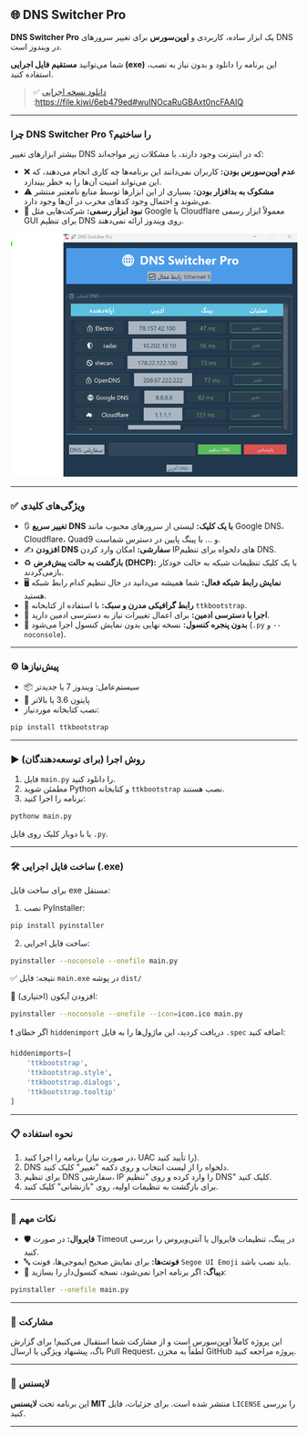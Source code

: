 
## 🌐 DNS Switcher Pro
**DNS Switcher Pro** یک ابزار ساده، کاربردی و **اوپن‌سورس** برای تغییر سرورهای DNS در ویندوز است.

                                                                                                                                                          
شما می‌توانید **مستقیم فایل اجرایی (exe)** این برنامه را دانلود و بدون نیاز به نصب، استفاده کنید.

> ✅ [دانلود نسخه اجرایی](#) :https://file.kiwi/6eb479ed#wuINOcaRuGBAxt0ncFAAIQ




---



### چرا DNS Switcher Pro را ساختیم؟

بیشتر ابزارهای تغییر DNS که در اینترنت وجود دارند، با مشکلات زیر مواجه‌اند:

* ❌ **عدم اوپن‌سورس بودن:** کاربران نمی‌دانند این برنامه‌ها چه کاری انجام می‌دهند، که این می‌تواند امنیت آن‌ها را به خطر بیندازد.
* ⚠️ **مشکوک به بدافزار بودن:** بسیاری از این ابزارها توسط منابع نامعتبر منتشر می‌شوند و احتمال وجود کدهای مخرب در آن‌ها وجود دارد.
* 🧩 **نبود ابزار رسمی:** شرکت‌هایی مثل Google یا Cloudflare معمولاً ابزار رسمی GUI برای تنظیم DNS روی ویندوز ارائه نمی‌دهند.

  
![Test Image 1](image.png)


---

### ✅ ویژگی‌های کلیدی

* 🔃 **تغییر سریع DNS با یک کلیک:** لیستی از سرورهای محبوب مانند Google DNS، Cloudflare، Quad9 و … با پینگ پایین در دسترس شماست.
* ✍️ **افزودن DNS سفارشی:** امکان وارد کردن IPهای دلخواه برای تنظیم DNS.
* ♻️ **بازگشت به حالت پیش‌فرض (DHCP):** با یک کلیک تنظیمات شبکه به حالت خودکار بازمی‌گردند.
* 🖥️ **نمایش رابط شبکه فعال:** شما همیشه می‌دانید در حال تنظیم کدام رابط شبکه هستید.
* 🎨 **رابط گرافیکی مدرن و سبک:** با استفاده از کتابخانه `ttkbootstrap`.
* 🔐 **اجرا با دسترسی ادمین:** برای اعمال تغییرات نیاز به دسترسی ادمین دارید.
* 🚫 **بدون پنجره کنسول:** نسخه نهایی بدون نمایش کنسول اجرا می‌شود (`.py` و `--noconsole`).

---

### ⚙️ پیش‌نیازها

* 📦 سیستم‌عامل: ویندوز 7 یا جدیدتر
* 🐍 پایتون 3.6 یا بالاتر
* نصب کتابخانه موردنیاز:

```bash
pip install ttkbootstrap
```

---

### ▶️ روش اجرا (برای توسعه‌دهندگان)

1. فایل `main.py` را دانلود کنید.
2. مطمئن شوید Python و کتابخانه `ttkbootstrap` نصب هستند.
3. برنامه را اجرا کنید:

```bash
pythonw main.py
```

یا با دوبار کلیک روی فایل `.py`.

---

### 🛠️ ساخت فایل اجرایی (.exe)

برای ساخت فایل exe مستقل:

1. نصب PyInstaller:

```bash
pip install pyinstaller
```

2. ساخت فایل اجرایی:

```bash
pyinstaller --noconsole --onefile main.py
```

✅ نتیجه: فایل `main.exe` در پوشه `dist/`

📌 (اختیاری) افزودن آیکون:

```bash
pyinstaller --noconsole --onefile --icon=icon.ico main.py
```

❗ اگر خطای `hiddenimport` دریافت کردید، این ماژول‌ها را به فایل `.spec` اضافه کنید:

```python
hiddenimports=[
    'ttkbootstrap', 
    'ttkbootstrap.style', 
    'ttkbootstrap.dialogs', 
    'ttkbootstrap.tooltip'
]
```

---

### 📋 نحوه استفاده

1. برنامه را اجرا کنید (در صورت نیاز، UAC را تأیید کنید).
2. DNS دلخواه را از لیست انتخاب و روی دکمه "تغییر" کلیک کنید.
3. برای تنظیم DNS سفارشی، IP را وارد کرده و روی "تنظیم DNS" کلیک کنید.
4. برای بازگشت به تنظیمات اولیه، روی "بازنشانی" کلیک کنید.

---

### 🔎 نکات مهم

* 🛡️ **فایروال:** در صورت Timeout در پینگ، تنظیمات فایروال یا آنتی‌ویروس را بررسی کنید.
* 🔤 **فونت‌ها:** برای نمایش صحیح ایموجی‌ها، فونت `Segoe UI Emoji` باید نصب باشد.
* 🧪 **دیباگ:** اگر برنامه اجرا نمی‌شود، نسخه کنسول‌دار را بسازید:

```bash
pyinstaller --onefile main.py
```

---

### 🤝 مشارکت

این پروژه کاملاً اوپن‌سورس است و از مشارکت شما استقبال می‌کنیم!
برای گزارش باگ، پیشنهاد ویژگی یا ارسال Pull Request، لطفاً به مخزن GitHub پروژه مراجعه کنید.

---

### 📄 لایسنس

این برنامه تحت **لایسنس MIT** منتشر شده است. برای جزئیات، فایل `LICENSE` را بررسی کنید.

---







